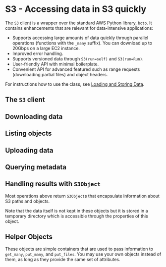 # S3 - Accessing data in S3 quickly

The `S3` client is a wrapper over the standard AWS Python library, `boto`. It contains enhancements that are relevant for data-intensive applications:

 - Supports accessing large amounts of data quickly through parallel operations (functions with the `_many` suffix). You can download up to 20Gbps on a large EC2 instance.
 - Improved error handling.
 - Supports versioned data through `S3(run=self)` and `S3(run=Run)`.
 - User-friendly API with minimal boilerplate.
 - Convenient API for advanced featured such as range requests (downloading partial files) and object headers.
 
For instructions how to use the class, see [Loading and Storing Data](/metaflow/data).

<!-- WARNING: THIS FILE WAS AUTOGENERATED! DO NOT EDIT! Instead, edit the notebook w/the location & name as this file. -->

## The `S3` client


<DocSection type="class" name="S3" module="metaflow" show_import="True" heading_level="3" link="https://github.com/Netflix/metaflow/tree/master/metaflow/datatools/s3.py#L392">
<SigArgSection>
<SigArg name="tmproot='.', bucket=None, prefix=None, run=None, s3root=None" />
</SigArgSection>
<Description summary="The Metaflow S3 client." extended_summary="This object manages the connection to S3 and a temporary diretory that is used\nto download objects. Note that in most cases when the data fits in memory, no local\ndisk IO is needed as operations are cached by the operating system, which makes\noperations fast as long as there is enough memory available.\n\nThe easiest way is to use this object as a context manager:\n```\nwith S3() as s3:\n    data = [obj.blob for obj in s3.get_many(urls)]\nprint(data)\n```\nThe context manager takes care of creating and deleting a temporary directory\nautomatically. Without a context manager, you must call `.close()` to delete\nthe directory explicitly:\n```\ns3 = S3()\ndata = [obj.blob for obj in s3.get_many(urls)]\ns3.close()\n```\nYou can customize the location of the temporary directory with `tmproot`. It\ndefaults to the current working directory.\n\nTo make it easier to deal with object locations, the client can be initialized\nwith an S3 path prefix. There are three ways to handle locations:\n\n1. Use a `metaflow.Run` object or `self`, e.g. `S3(run=self)` which\n   initializes the prefix with the global `DATATOOLS_S3ROOT` path, combined\n   with the current run ID. This mode makes it easy to version data based\n   on the run ID consistently. You can use the `bucket` and `prefix` to\n   override parts of `DATATOOLS_S3ROOT`.\n\n2. Specify an S3 prefix explicitly with `s3root`,\n   e.g. `S3(s3root='s3://mybucket/some/path')`.\n\n3. Specify nothing, i.e. `S3()`, in which case all operations require\n   a full S3 url prefixed with `s3://`." />
<ParamSection name="Parameters">
	<Parameter name="tmproot" type="str" desc="Where to store the temporary directory (default: '.')." />
	<Parameter name="bucket" type="str" desc="Override the bucket from `DATATOOLS_S3ROOT` when `run` is specified." />
	<Parameter name="prefix" type="str" desc="Override the path from `DATATOOLS_S3ROOT` when `run` is specified." />
	<Parameter name="run" type="FlowSpec or Run" desc="Derive path prefix from the current or a past run ID, e.g. S3(run=self)." />
	<Parameter name="s3root" type="str" desc="If `run` is not specified, use this as the S3 prefix." />
</ParamSection>
</DocSection>



<DocSection type="method" name="S3.close" module="metaflow" show_import="False" heading_level="4" link="https://github.com/Netflix/metaflow/tree/master/metaflow/datatools/s3.py#L509">
<SigArgSection>
<SigArg name="self" />
</SigArgSection>
<Description summary="Delete all temporary files downloaded in this context." />

</DocSection>


## Downloading data


<DocSection type="method" name="S3.get" module="metaflow" show_import="False" heading_level="4" link="https://github.com/Netflix/metaflow/tree/master/metaflow/datatools/s3.py#L780">
<SigArgSection>
<SigArg name="self" /><SigArg name="key" default="None" /><SigArg name="return_missing" default="False" /><SigArg name="return_info" default="True" />
</SigArgSection>
<Description summary="Get a single object from S3." />
<ParamSection name="Parameters">
	<Parameter name="key" type="str or `S3GetObject`" desc="Object to download. It can be an S3 url, a path suffix, or\nan `S3GetObject` that defines a range of data to download." />
	<Parameter name="return_missing" type="bool" desc="If set to True, do not raise an exception for a missing key but\nreturn it as an `S3Object` with `.exists == False` (default: False)." />
	<Parameter name="return_info" type="bool" desc="If set to True, fetch the content-type and user metadata associated\nwith the object at no extra cost, included for symmetry with `get_many`\n(default: True)." />
</ParamSection>
<ParamSection name="Returns">
	<Parameter type="`S3Object`" desc="An S3Object corresponding to the object requested." />
</ParamSection>
</DocSection>



<DocSection type="method" name="S3.get_many" module="metaflow" show_import="False" heading_level="4" link="https://github.com/Netflix/metaflow/tree/master/metaflow/datatools/s3.py#L868">
<SigArgSection>
<SigArg name="self" /><SigArg name="keys" /><SigArg name="return_missing" default="False" /><SigArg name="return_info" default="True" />
</SigArgSection>
<Description summary="Get many objects from S3 in parallel." />
<ParamSection name="Parameters">
	<Parameter name="keys" type="List[str or `S3GetObject`]" desc="Objects to download. Each object can be an S3 url, a path suffix, or\nan `S3GetObject` that defines a range of data to download." />
	<Parameter name="return_missing" type="bool" desc="If set to True, do not raise an exception for a missing key but\nreturn it as an `S3Object` with `.exists == False` (default: False)." />
	<Parameter name="return_info" type="bool" desc="If set to True, fetch the content-type and user metadata associated\nwith the object at no extra cost, included for symmetry with `get_many`\n(default: True)." />
</ParamSection>
<ParamSection name="Returns">
	<Parameter type="List[`S3Object`]" desc="S3Objects corresponding to the objects requested." />
</ParamSection>
</DocSection>



<DocSection type="method" name="S3.get_recursive" module="metaflow" show_import="False" heading_level="4" link="https://github.com/Netflix/metaflow/tree/master/metaflow/datatools/s3.py#L937">
<SigArgSection>
<SigArg name="self" /><SigArg name="keys" /><SigArg name="return_info" default="False" />
</SigArgSection>
<Description summary="Get many objects from S3 recursively in parallel." />
<ParamSection name="Parameters">
	<Parameter name="keys" type="List[str]" desc="Prefixes to download recursively. Each prefix can be an S3 url or a path suffix\nwhich define the root prefix under which all objects are downloaded." />
	<Parameter name="return_info" type="bool" desc="If set to True, fetch the content-type and user metadata associated\nwith the object (default: False)." />
</ParamSection>
<ParamSection name="Returns">
	<Parameter type="List[`S3Object`]" desc="S3Objects stored under the given prefixes." />
</ParamSection>
</DocSection>



<DocSection type="method" name="S3.get_all" module="metaflow" show_import="False" heading_level="4" link="https://github.com/Netflix/metaflow/tree/master/metaflow/datatools/s3.py#L989">
<SigArgSection>
<SigArg name="self" /><SigArg name="return_info" default="False" />
</SigArgSection>
<Description summary="Get all objects under the prefix set in the `S3` constructor." extended_summary="This method requires that the `S3` object is initialized either with `run` or\n`s3root`." />
<ParamSection name="Parameters">
	<Parameter name="return_info" type="bool" desc="If set to True, fetch the content-type and user metadata associated\nwith the object (default: False)." />
</ParamSection>
<ParamSection name="Returns">
	<Parameter type="List[`S3Object`]" desc="S3Objects stored under the main prefix." />
</ParamSection>
</DocSection>


## Listing objects


<DocSection type="method" name="S3.list_paths" module="metaflow" show_import="False" heading_level="4" link="https://github.com/Netflix/metaflow/tree/master/metaflow/datatools/s3.py#L574">
<SigArgSection>
<SigArg name="self" /><SigArg name="keys" default="None" />
</SigArgSection>
<Description summary="List the next level of paths in S3." extended_summary="If multiple keys are specified, listings are done in parallel. The returned\nS3Objects have `.exists == False` if the path refers to a prefix, not an\nexisting S3 object.\n\nFor instance, if the directory hierarchy is\n```\na/0.txt\na/b/1.txt\na/c/2.txt\na/d/e/3.txt\nf/4.txt\n```\nThe `list_paths(['a', 'f'])` call returns\n```\na/0.txt (exists == True)\na/b/ (exists == False)\na/c/ (exists == False)\na/d/ (exists == False)\nf/4.txt (exists == True)\n```" />
<ParamSection name="Parameters">
	<Parameter name="keys" type="List(str)" desc="List of paths." />
</ParamSection>
<ParamSection name="Returns">
	<Parameter type="List[`S3Object`]" desc="S3Objects under the given paths, including prefixes (directories) that\ndo not corresponding to leaf objects." />
</ParamSection>
</DocSection>



<DocSection type="method" name="S3.list_recursive" module="metaflow" show_import="False" heading_level="4" link="https://github.com/Netflix/metaflow/tree/master/metaflow/datatools/s3.py#L624">
<SigArgSection>
<SigArg name="self" /><SigArg name="keys" default="None" />
</SigArgSection>
<Description summary="List all objects recursives under the given prefixes." extended_summary="If multiple keys are specified, listings are done in parallel. All objects\nreturned have `.exists == True` as this call always returns leaf objects.\n\nFor instance, if the directory hierarchy is\n```\na/0.txt\na/b/1.txt\na/c/2.txt\na/d/e/3.txt\nf/4.txt\n```\nThe `list_paths(['a', 'f'])` call returns\n```\na/0.txt (exists == True)\na/b/1.txt (exists == True)\na/c/2.txt (exists == True)\na/d/e/3.txt (exists == True)\nf/4.txt (exists == True)\n```" />
<ParamSection name="Parameters">
	<Parameter name="keys" type="List(str)" desc="List of paths." />
</ParamSection>
<ParamSection name="Returns">
	<Parameter type="List[`S3Object`]" desc="S3Objects under the given paths." />
</ParamSection>
</DocSection>


## Uploading data


<DocSection type="method" name="S3.put" module="metaflow" show_import="False" heading_level="4" link="https://github.com/Netflix/metaflow/tree/master/metaflow/datatools/s3.py#L1015">
<SigArgSection>
<SigArg name="self" /><SigArg name="key" /><SigArg name="obj" /><SigArg name="overwrite" default="True" /><SigArg name="content_type" default="None" /><SigArg name="metadata" default="None" />
</SigArgSection>
<Description summary="Upload a single object to S3." />
<ParamSection name="Parameters">
	<Parameter name="key" type="str or `S3PutObject`" desc="Object path. It can be an S3 url or a path suffix." />
	<Parameter name="obj" type="bytes or str" desc="An object to store in S3. Strings are converted to UTF-8 encoding." />
	<Parameter name="overwrite" type="bool" desc="Overwrite the object if it exists. If set to False, the operation\nsucceeds without uploading anything if the key already exists\n(default: True)." />
	<Parameter name="content_type" type="str" desc="Optional MIME type for the object." />
	<Parameter name="metadata" type="Dict" desc="A JSON-encodeable dictionary of additional headers to be stored\nas metadata with the object." />
</ParamSection>
<ParamSection name="Returns">
	<Parameter type="`S3Object`" desc="An S3Object corresponding to the object stored." />
</ParamSection>
</DocSection>



<DocSection type="method" name="S3.put_many" module="metaflow" show_import="False" heading_level="4" link="https://github.com/Netflix/metaflow/tree/master/metaflow/datatools/s3.py#L1097">
<SigArgSection>
<SigArg name="self" /><SigArg name="key_objs" /><SigArg name="overwrite" default="True" />
</SigArgSection>
<Description summary="Upload many objects to S3." extended_summary="Each object to be uploaded can be specified in two ways:\n\n1. As a a `(key, obj)` tuple where `key` is a string specifying\n   the path and `obj` is a string or a bytes object.\n\n2. As a `S3PutObject` which contains additional metadata to be\n   stored with the object." />
<ParamSection name="Parameters">
	<Parameter name="key_objs" type="List[(str, str) or `S3PutObject`]" desc="List of key-object pairs to upload." />
	<Parameter name="overwrite" type="bool" desc="Overwrite the object if it exists. If set to False, the operation\nsucceeds without uploading anything if the key already exists\n(default: True)." />
</ParamSection>
<ParamSection name="Returns">
	<Parameter type="List[(str, str)]" desc="List of `(key, url)` pairs corresponding to the objects uploaded." />
</ParamSection>
</DocSection>



<DocSection type="method" name="S3.put_files" module="metaflow" show_import="False" heading_level="4" link="https://github.com/Netflix/metaflow/tree/master/metaflow/datatools/s3.py#L1166">
<SigArgSection>
<SigArg name="self" /><SigArg name="key_paths" /><SigArg name="overwrite" default="True" />
</SigArgSection>
<Description summary="Upload many local files to S3." extended_summary="Each file to be uploaded can be specified in two ways:\n\n1. As a a `(key, path)` tuple where `key` is a string specifying\n   the S3 path and `path` is the path to a local file.\n\n2. As a `S3PutObject` which contains additional metadata to be\n   stored with the file." />
<ParamSection name="Parameters">
	<Parameter name="key_paths" type="List[(str, str) or `S3PutObject`]" desc="List of files to upload." />
	<Parameter name="overwrite" type="bool" desc="Overwrite the object if it exists. If set to False, the operation\nsucceeds without uploading anything if the key already exists\n(default: True)." />
</ParamSection>
<ParamSection name="Returns">
	<Parameter type="List[(str, str)]" desc="List of `(key, url)` pairs corresponding to the files uploaded." />
</ParamSection>
</DocSection>


## Querying metadata


<DocSection type="method" name="S3.info" module="metaflow" show_import="False" heading_level="4" link="https://github.com/Netflix/metaflow/tree/master/metaflow/datatools/s3.py#L670">
<SigArgSection>
<SigArg name="self" /><SigArg name="key" default="None" /><SigArg name="return_missing" default="False" />
</SigArgSection>
<Description summary="Get metadata about a single object in S3." extended_summary="This call makes a single `HEAD` request to S3 which can be\nmuch faster than downloading all data with `get`." />
<ParamSection name="Parameters">
	<Parameter name="key" type="str" desc="Object to query. It can be an S3 url or a path suffix." />
	<Parameter name="return_missing" type="bool" desc="If set to True, do not raise an exception for a missing key but\nreturn it as an `S3Object` with `.exists == False` (default: False)." />
</ParamSection>
<ParamSection name="Returns">
	<Parameter type="`S3Object`" desc="An S3Object corresponding to the object requested. The object\nwill have `.downloaded == False`." />
</ParamSection>
</DocSection>



<DocSection type="method" name="S3.info_many" module="metaflow" show_import="False" heading_level="4" link="https://github.com/Netflix/metaflow/tree/master/metaflow/datatools/s3.py#L724">
<SigArgSection>
<SigArg name="self" /><SigArg name="keys" /><SigArg name="return_missing" default="False" />
</SigArgSection>
<Description summary="Get metadata about many objects in S3 in parallel." extended_summary="This call makes a single `HEAD` request to S3 which can be\nmuch faster than downloading all data with `get`." />
<ParamSection name="Parameters">
	<Parameter name="keys" type="List[str]" desc="Objects to query. Each key can be an S3 url or a path suffix." />
	<Parameter name="return_missing" type="bool" desc="If set to True, do not raise an exception for a missing key but\nreturn it as an `S3Object` with `.exists == False` (default: False)." />
</ParamSection>
<ParamSection name="Returns">
	<Parameter type="List[`S3Object`]" desc="A list of `S3Object`s corresponding to the paths requested. The\nobjects will have `.downloaded == False`." />
</ParamSection>
</DocSection>


## Handling results with `S3Object`

Most operations above return `S3Object`s that encapsulate information about S3 paths and objects.

Note that the data itself is not kept in these objects but it is stored in a temporary directory which is accessible through the properties of this object.


<DocSection type="class" name="S3Object" module="metaflow" show_import="False" heading_level="3" link="https://github.com/Netflix/metaflow/tree/master/metaflow/datatools/s3.py#L94">
<SigArgSection>
<SigArg name="" />
</SigArgSection>
<Description summary="This object represents a path or an object in S3,\nwith an optional local copy." extended_summary="`S3Object`s are not instantiated directly but they are returned\nby many methods of the `S3` client." />

</DocSection>



<DocSection type="property" name="S3Object.exists" module="metaflow.datatools.s3" show_import="False" heading_level="4" link="https://github.com/Netflix/metaflow/tree/master/">

<Description summary="Does this key correspond to an object in S3?\n" />
<ParamSection name="Returns">
<Parameter type="bool" desc="True if this object points at an existing object (file) in S3." />
</ParamSection>
</DocSection>



<DocSection type="property" name="S3Object.downloaded" module="metaflow.datatools.s3" show_import="False" heading_level="4" link="https://github.com/Netflix/metaflow/tree/master/">

<Description summary="Has this object been downloaded?\n\nIf True, the contents can be accessed through `path`, `blob`,\nand `text` properties.\n" />
<ParamSection name="Returns">
<Parameter type="bool" desc="True if the contents of this object have been downloaded." />
</ParamSection>
</DocSection>



<DocSection type="property" name="S3Object.url" module="metaflow.datatools.s3" show_import="False" heading_level="4" link="https://github.com/Netflix/metaflow/tree/master/">

<Description summary="S3 location of the object\n" />
<ParamSection name="Returns">
<Parameter type="str" desc="The S3 location of this object." />
</ParamSection>
</DocSection>



<DocSection type="property" name="S3Object.prefix" module="metaflow.datatools.s3" show_import="False" heading_level="4" link="https://github.com/Netflix/metaflow/tree/master/">

<Description summary="Prefix requested that matches this object.\n" />
<ParamSection name="Returns">
<Parameter type="str" desc="Requested prefix" />
</ParamSection>
</DocSection>



<DocSection type="property" name="S3Object.key" module="metaflow.datatools.s3" show_import="False" heading_level="4" link="https://github.com/Netflix/metaflow/tree/master/">

<Description summary="Key corresponds to the key given to the get call that produced\nthis object.\n\nThis may be a full S3 URL or a suffix based on what\nwas requested.\n" />
<ParamSection name="Returns">
<Parameter type="str" desc="Key requested." />
</ParamSection>
</DocSection>



<DocSection type="property" name="S3Object.path" module="metaflow.datatools.s3" show_import="False" heading_level="4" link="https://github.com/Netflix/metaflow/tree/master/">

<Description summary="Path to a local temporary file corresponding to the object downloaded.\n\nThis file gets deleted automatically when a S3 scope exits.\nReturns None if this S3Object has not been downloaded.\n" />
<ParamSection name="Returns">
<Parameter type="str" desc="Local path, if the object has been downloaded." />
</ParamSection>
</DocSection>



<DocSection type="property" name="S3Object.blob" module="metaflow.datatools.s3" show_import="False" heading_level="4" link="https://github.com/Netflix/metaflow/tree/master/">

<Description summary="Contents of the object as a byte string or None if the\nobject hasn't been downloaded.\n" />
<ParamSection name="Returns">
<Parameter type="bytes" desc="Contents of the object as bytes." />
</ParamSection>
</DocSection>



<DocSection type="property" name="S3Object.text" module="metaflow.datatools.s3" show_import="False" heading_level="4" link="https://github.com/Netflix/metaflow/tree/master/">

<Description summary="Contents of the object as a string or None if the\nobject hasn't been downloaded.\n\nThe object is assumed to contain UTF-8 encoded data.\n" />
<ParamSection name="Returns">
<Parameter type="str" desc="Contents of the object as text." />
</ParamSection>
</DocSection>



<DocSection type="property" name="S3Object.size" module="metaflow.datatools.s3" show_import="False" heading_level="4" link="https://github.com/Netflix/metaflow/tree/master/">

<Description summary="Size of the object in bytes.\n\nReturns None if the key does not correspond to an object in S3.\n" />
<ParamSection name="Returns">
<Parameter type="int" desc="Size of the object in bytes, if the object exists." />
</ParamSection>
</DocSection>



<DocSection type="property" name="S3Object.has_info" module="metaflow.datatools.s3" show_import="False" heading_level="4" link="https://github.com/Netflix/metaflow/tree/master/">

<Description summary="Returns true if this `S3Object` contains the content-type MIME header or\nuser-defined metadata.\n\nIf False, this means that `content_type`, `metadata`, `range_info` and\n`last_modified`will retuern None.\n" />
<ParamSection name="Returns">
<Parameter type="bool" desc="True if additional metadata is available." />
</ParamSection>
</DocSection>



<DocSection type="property" name="S3Object.metadata" module="metaflow.datatools.s3" show_import="False" heading_level="4" link="https://github.com/Netflix/metaflow/tree/master/">

<Description summary="Returns a dictionary of user-defined metadata, or None if no metadata\nis defined.\n" />
<ParamSection name="Returns">
<Parameter type="Dict" desc="User-defined metadata." />
</ParamSection>
</DocSection>



<DocSection type="property" name="S3Object.content_type" module="metaflow.datatools.s3" show_import="False" heading_level="4" link="https://github.com/Netflix/metaflow/tree/master/">

<Description summary="Returns the content-type of the S3 object or None if it is not defined.\n" />
<ParamSection name="Returns">
<Parameter type="str" desc="Content type or None if the content type is undefined." />
</ParamSection>
</DocSection>



<DocSection type="property" name="S3Object.range_info" module="metaflow.datatools.s3" show_import="False" heading_level="4" link="https://github.com/Netflix/metaflow/tree/master/">

<Description summary="If the object corresponds to a partially downloaded object, return\ninformation of what was downloaded.\n\nThe returned object has the follwing fields:\n- `total_size`: Size of the object in S3.\n- `request_offset`: The starting offset.\n- `request_length`: The number of bytes downloaded.\n" />
</DocSection>



<DocSection type="property" name="S3Object.last_modified" module="metaflow.datatools.s3" show_import="False" heading_level="4" link="https://github.com/Netflix/metaflow/tree/master/">

<Description summary="Returns the last modified unix timestamp of the object.\n" />
<ParamSection name="Returns">
<Parameter type="int" desc="Unix timestamp corresponding to the last modified time." />
</ParamSection>
</DocSection>


## Helper Objects

These objects are simple containers that are used to pass information to `get_many`, `put_many`, and `put_files`. You may use your own objects instead of them, as long as they provide the same set of attributes.


<DocSection type="class" name="S3GetObject" module="metaflow.datatools.s3" show_import="True" heading_level="3" link="https://github.com/Netflix/metaflow/tree/master/">
<SigArgSection>
<SigArg name="key" default="None" /><SigArg name="offset" default="None" /><SigArg name="length" default="None" />
</SigArgSection>
<Description summary="Represents a chunk of an S3 object. A range query is performed to download only a subset of data,\n`object[key][offset:offset + length]`, from S3." />
<ParamSection name="Attributes">
	<Parameter name="key" type="str" desc="Key identifying the object. Works the same way as any `key` passed to `get` or `get_many`." />
	<Parameter name="offset" type="int" desc="A byte offset in the file." />
	<Parameter name="length" type="int" desc="The number of bytes to download." />
</ParamSection>
</DocSection>



<DocSection type="class" name="S3PutObject" module="metaflow.datatools.s3" show_import="True" heading_level="3" link="https://github.com/Netflix/metaflow/tree/master/">
<SigArgSection>
<SigArg name="key" default="None" /><SigArg name="value" default="None" /><SigArg name="path" default="None" /><SigArg name="content_type" default="None" /><SigArg name="metadata" default="None" />
</SigArgSection>
<Description summary="Defines an object with metadata to be uplaoded with `put_many` or `put_files`." />
<ParamSection name="Attributes">
	<Parameter name="key" type="str" desc="Key identifying the object. Works the same way as `key` passed to `put` or `put_many`." />
	<Parameter name="value" type="str or bytes" desc="Object to upload. Works the same way as `obj` passed `to `put` or `put_many`." />
	<Parameter name="path" type="str" desc="Path to a local file. Works the same way as `path` passed to `put_files`." />
	<Parameter name="content_type" type="str" desc="Optional MIME type for the file." />
	<Parameter name="metadata" type="Dict" desc="A JSON-encodeable dictionary of additional headers to be stored\nas metadata with the file." />
</ParamSection>
</DocSection>


